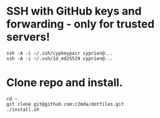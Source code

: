 # SSH with GitHub keys and forwarding - only for trusted servers!

    ssh -A -i ~/.ssh/cypkeypair cyprien@...
    ssh -A -i ~/.ssh/id_ed25519 cyprien@...

# Clone repo and install.

    cd ~
    git clone git@github.com:c2mda/dotfiles.git
    ./install.sh
